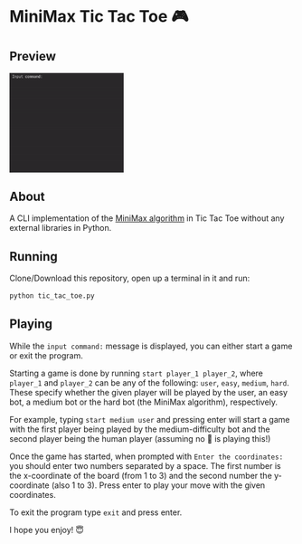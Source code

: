 # MiniMax Tic Tac Toe :video_game:
## Preview
<img width="40%" align="center" alt="Github" src="https://raw.githubusercontent.com/adam-sroka/minimax-tic-tac-toe/master/img/game_preview.gif" />

## About
A CLI implementation of the [MiniMax algorithm](https://en.wikipedia.org/wiki/Minimax) in Tic Tac Toe without any external libraries in Python.

## Running
Clone/Download this repository, open up a terminal in it and run:
```sh
python tic_tac_toe.py
```

## Playing
While the `input command:` message is displayed, you can either start a game or exit the program.

Starting a game is done by running `start player_1 player_2`, where `player_1` and `player_2` can be any of the following: `user`, `easy`, `medium`, `hard`. These specify whether the given player will be played by the user, an easy bot, a medium bot or the hard bot (the MiniMax algorithm), respectively.

For example, typing `start medium user` and pressing enter will start a game with the first player being played by the medium-difficulty bot and the second player being the human player (assuming no :robot: is playing this!)

Once the game has started, when prompted with `Enter the coordinates:` you should enter two numbers separated by a space. The first number is the x-coordinate of the board (from 1 to 3) and the second number the y-coordinate (also 1 to 3). Press enter to play your move with the given coordinates.

To exit the program type `exit` and press enter.

I hope you enjoy! :innocent:
